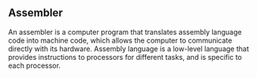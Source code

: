 ## Assembler

An assembler is a computer program that translates assembly language code into machine code, which allows the computer to communicate directly with its hardware. Assembly language is a low-level language that provides instructions to processors for different tasks, and is specific to each processor.